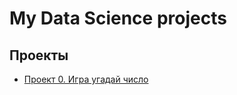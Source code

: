 # My Data Science projects

## Проекты

* [Проект 0. Игра угадай число](https://github.com/WhaleTRoll/DS_skillfactory/blob/main/project_0/ds_ex8.py)

